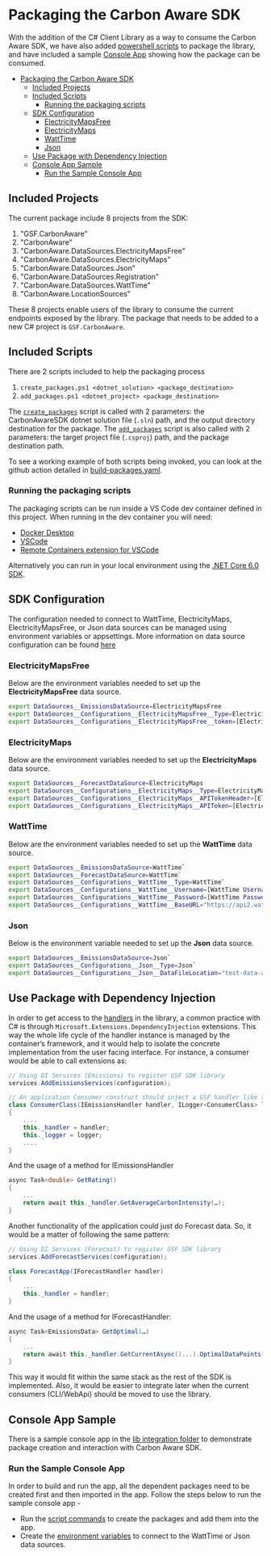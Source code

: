# Packaging the Carbon Aware SDK

With the addition of the C# Client Library as a way to consume the Carbon Aware
SDK, we have also added [powershell scripts](../scripts/package/) to package the
library, and have included a sample [Console App](../samples/lib-integration/)
showing how the package can be consumed.

- [Packaging the Carbon Aware SDK](#packaging-the-carbon-aware-sdk)
  - [Included Projects](#included-projects)
  - [Included Scripts](#included-scripts)
    - [Running the packaging scripts](#running-the-packaging-scripts)
  - [SDK Configuration](#sdk-configuration)
    - [ElectricityMapsFree](#electricitymapsfree)
    - [ElectricityMaps](#electricitymaps)
    - [WattTime](#watttime)
    - [Json](#json)
  - [Use Package with Dependency Injection](#use-package-with-dependency-injection)
  - [Console App Sample](#console-app-sample)
    - [Run the Sample Console App](#run-the-sample-console-app)

## Included Projects

The current package include 8 projects from the SDK:

1. "GSF.CarbonAware"
2. "CarbonAware"
3. "CarbonAware.DataSources.ElectricityMapsFree"
4. "CarbonAware.DataSources.ElectricityMaps"
5. "CarbonAware.DataSources.Json"
6. "CarbonAware.DataSources.Registration"
7. "CarbonAware.DataSources.WattTime"
8. "CarbonAware.LocationSources"

These 8 projects enable users of the library to consume the current endpoints
exposed by the library. The package that needs to be added to a new C# project
is `GSF.CarbonAware`.

## Included Scripts

There are 2 scripts included to help the packaging process

1. `create_packages.ps1 <dotnet_solution> <package_destination>`
2. `add_packages.ps1 <dotnet_project> <package_destination>`

The [`create_packages`](../scripts/package/create_packages.ps1) script is called
with 2 parameters: the CarbonAwareSDK dotnet solution file (`.sln`) path, and
the output directory destination for the package. The
[`add_packages`](../scripts/package/add_packages.ps1) script is also called with
2 parameters: the target project file (`.csproj`) path, and the package
destination path.

To see a working example of both scripts being invoked, you can look at the
github action detailed in
[build-packages.yaml](../.github/workflows/build-packages.yaml).

### Running the packaging scripts

The packaging scripts can be run inside a VS Code dev container defined in this
project. When running in the dev container you will need:

- [Docker Desktop](https://www.docker.com/products/docker-desktop/)
- [VSCode](https://code.visualstudio.com/)
- [Remote Containers extension for VSCode](https://marketplace.visualstudio.com/items?itemName=ms-vscode-remote.remote-containers)

Alternatively you can run in your local environment using the
[.NET Core 6.0 SDK](https://dotnet.microsoft.com/en-us/download/dotnet/6.0).

## SDK Configuration

The configuration needed to connect to WattTime, ElectricityMaps, ElectricityMapsFree, or Json data sources can be managed using environment variables or appsettings.
More information on data source configuration can be found [here](configuration.md#datasources)

### ElectricityMapsFree

Below are the environment variables needed to set up the
**ElectricityMapsFree** data source.

```bash
export DataSources__EmissionsDataSource=ElectricityMapsFree
export DataSources__Configurations__ElectricityMapsFree__Type=ElectricityMapsFree
export DataSources__Configurations__ElectricityMapsFree__token=[ElectricityMapsFree APIToken]`
```

### ElectricityMaps

Below are the environment variables needed to set up the **ElectricityMaps** data source.

```bash
export DataSources__ForecastDataSource=ElectricityMaps
export DataSources__Configurations__ElectricityMaps__Type=ElectricityMaps
export DataSources__Configurations__ElectricityMaps__APITokenHeader=[ElectricityMaps APITokenHeader]
export DataSources__Configurations__ElectricityMaps__APIToken=[ElectricityMaps APIToken]`
```

### WattTime

Below are the environment variables needed to set up the **WattTime** data source.

```bash
export DataSources__EmissionsDataSource=WattTime`
export DataSources__ForecastDataSource=WattTime`
export DataSources__Configurations__WattTime__Type=WattTime`
export DataSources__Configurations__WattTime__Username=[WattTime Username]`
export DataSources__Configurations__WattTime__Password=[WattTime Password]`
export DataSources__Configurations__WattTime__BaseURL="https://api2.watttime.org/v2/"`
```

### Json

Below is the environment variable needed to set up the **Json** data source.

```bash
export DataSources__EmissionsDataSource=Json`
export DataSources__Configurations__Json__Type=Json`
export DataSources__Configurations__Json__DataFileLocation="test-data-azure-emissions.json"`
```

## Use Package with Dependency Injection

In order to get access to the [handlers](../architecture/c-sharp-client-library.md#handlers) in the library, a common practice with C# is through `Microsoft.Extensions.DependencyInjection` extensions. This way the whole life cycle of the handler instance is managed by the container’s framework, and it would help to isolate the concrete implementation from the user facing interface. For instance, a consumer would be able to call extensions as:

```c#
// Using DI Services (Emissions) to register GSF SDK library
services.AddEmissionsServices(configuration);
```

```c#
// An application Consumer construct should inject a GSF handler like the following example
class ConsumerClass(IEmissionsHandler handler, ILogger<ConsumerClass> logger)
{
    ....
    this._handler = handler;
    this._logger = logger;
    ....
}
```

And the usage of a method for IEmissionsHandler

```c#
async Task<double> GetRating()
{
    ...
    return await this._handler.GetAverageCarbonIntensity(…);
}
```

Another functionality of the application could just do Forecast data. So, it
would be a matter of following the same pattern:

```c#
// Using DI Services (Forecast) to register GSF SDK library
services.AddForecastServices(configuration);
```

```c#
class ForecastApp(IForecastHandler handler)
{
    ...
    this._handler = handler;
}
```

And the usage of a method for IForecastHandler:

```c#
async Task<EmissionsData> GetOptimal(…)
{
    ...
    return await this._handler.GetCurrentAsync()...).OptimalDataPoints.First();
}
```

This way it would fit within the same stack as the rest of the SDK is
implemented. Also, it would be easier to integrate later when the current
consumers (CLI/WebApi) should be moved to use the library.

## Console App Sample

There is a sample console app in the
[lib integration folder](../samples/lib-integration/ConsoleApp/) to demonstrate
package creation and interaction with Carbon Aware SDK.

### Run the Sample Console App

In order to build and run the app, all the dependent packages need to be created
first and then imported in the app. Follow the steps below to run the sample
console app -

- Run the [script commands](#included-scripts) to create the packages and add
  them into the app.
- Create the [environment variables](#sdk-configuration) to connect to the
  WattTime or Json data sources.
